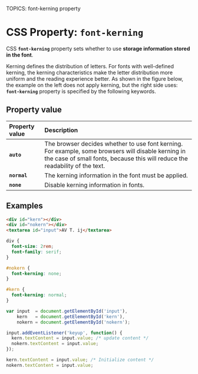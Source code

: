 TOPICS: font-kerning property

# CSS Property: `font-kerning`

CSS **`font-kerning`** property sets whether to use **storage information stored in the font**.

Kerning defines the distribution of letters. For fonts with well-defined kerning, the kerning
characteristics make the letter distribution more uniform and the reading experience better. As
shown in the figure below, the example on the left does not apply kerning, but the right side uses:
**`font-kerning`** property is specified by the following keywords.

## Property value

| Property value | Description |
| :--- | :--- |
| **`auto`** | The browser decides whether to use font kerning. For example, some browsers will disable kerning in the case of small fonts, because this will reduce the readability of the text. |
| **`normal`** | The kerning information in the font must be applied. |
| **`none`** | Disable kerning information in fonts. |

## Examples

```html
<div id="kern"></div>
<div id="nokern"></div>
<textarea id="input">AV T. ij</textarea>
```

```css
div {
  font-size: 2rem;
  font-family: serif;
}

#nokern {
  font-kerning: none;
}

#kern {
  font-kerning: normal;
}
```

```javascript
var input  = document.getElementById('input'),
    kern   = document.getElementById('kern'),
    nokern = document.getElementById('nokern');

input.addEventListener('keyup', function() {
  kern.textContent = input.value; /* update content */
  nokern.textContent = input.value;
});

kern.textContent = input.value; /* Initialize content */
nokern.textContent = input.value;
```
